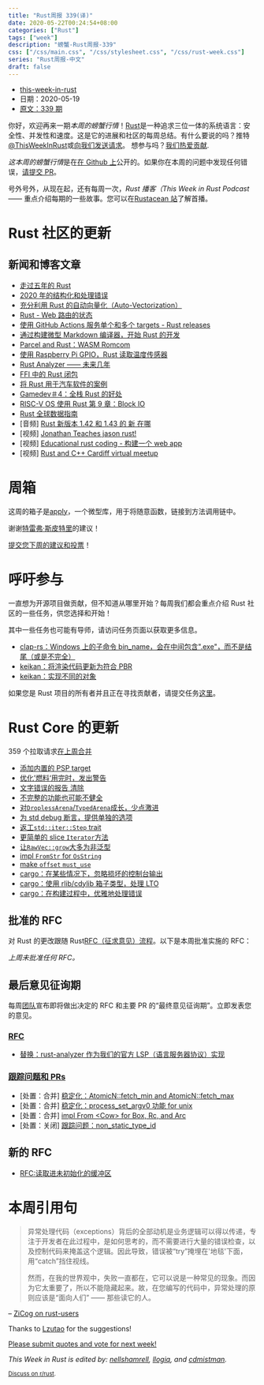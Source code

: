 ```yaml
---
title: "Rust周报 339(译)"
date: 2020-05-22T00:24:54+08:00
categories: ["Rust"]
tags: ["week"]
description: "螃蟹-Rust周报-339"
css: ["/css/main.css", "/css/stylesheet.css", "/css/rust-week.css"]
series: "Rust周报-中文"
draft: false
---
```


- [this-week-in-rust](https://this-week-in-rust.org)
- 日期：2020-05-19
- [原文：339 期](https://this-week-in-rust.org/blog/2020/05/19/this-week-in-rust-339/)

你好，欢迎再来一期*本周的螃蟹行情*！[Rust](http://rust-lang.org)是一种追求三位一体的系统语言：安全性、并发性和速度。这是它的进展和社区的每周总结。有什么要说的吗？推特[@ThisWeekInRust](https://twitter.com/ThisWeekInRust)或[向我们发送请求](https://github.com/cmr/this-week-in-rust)。 想参与吗？[我们热爱贡献](https://github.com/rust-lang/rust/blob/master/CONTRIBUTING.md).

*这本周的螃蟹行情*是在[在 Github 上](https://github.com/cmr/this-week-in-rust)公开的。如果你在本周的问题中发现任何错误，[请提交 PR](https://github.com/cmr/this-week-in-rust/pulls)。

号外号外，从现在起，还有每周一次，_Rust 播客（This Week in Rust Podcast_ —— 重点介绍每期的一些故事。您可以在[Rustacean 站](https://rustacean-station.org/episode/015-twir-339/)了解首播。

# Rust 社区的更新

## 新闻和博客文章

- [走过五年的 Rust](https://blog.rust-lang.org/2020/05/15/five-years-of-rust.html)
- [2020 年的结构化和处理错误](https://nick.groenen.me/posts/rust-error-handling/)
- [充分利用 Rust 的自动向量化（Auto-Vectorization）](https://nickwilcox.github.io/blog/autovec/)
- [Rust - Web 路由的状态](https://pksunkara.com/posts/state-of-routing-in-rust/)
- [使用 GitHub Actions 服务单个和多个 targets - Rust releases](https://mateuscosta.me/rust-releases-with-github-actions)
- [通过构建微型 Markdown 编译器，开始 Rust 的开发](https://jesselawson.org/rust/getting-started-with-rust-by-building-a-tiny-markdown-compiler/)
- [Parcel and Rust：WASM Romcom](https://dev.to/potatostudios_/parcel-and-rust-a-wasm-romcom-545e)
- [使用 Raspberry Pi GPIO，Rust 读取温度传感器](https://dev.to/citizen_stig/reading-temperature-sensor-in-rust-using-raspberry-pi-gpio-bhf)
- [Rust Analyzer —— 未来几年](https://rust-analyzer.github.io/blog/2020/05/18/next-few-years.html)
- [FFI 中的 Rust 闭包](http://adventures.michaelfbryan.com/posts/rust-closures-in-ffi/)
- [将 Rust 用于汽车软件的案例](https://medium.com/@sojan.james/the-case-for-using-rust-for-automotive-software-19400779f126)
- [Gamedev＃4：全栈 Rust 的好处](https://www.jakobmeier.ch/blogging/Paddlers_4.html)
- [RISC-V OS 使用 Rust 第 9 章：Block IO](http://osblog.stephenmarz.com/ch9.html)
- [Rust 全球数据指南](https://github.com/paulkernfeld/global-data-in-rust)
- \[音频] [Rust 新版本 1.42 和 1.43 的 新 在哪](https://rustacean-station.org/episode/014-rust-1.42-1.43/)
- \[视频] [Jonathan Teaches jason rust!](https://www.youtube.com/watch?v=EzQ7YIIo1rY&feature=youtu.be)
- \[视频] [Educational rust coding - 构建一个 web app](https://www.twitch.tv/videos/623988324)
- \[视频] [Rust and C++ Cardiff virtual meetup](https://www.youtube.com/watch?v=s8WMaVU3EBs&feature=youtu.be)

# 周箱

这周的箱子是[apply](https://crates.io/crates/apply)，一个微型库，用于将随意函数，链接到方法调用链中。

谢谢[特雷弗·斯皮特里](https://users.rust-lang.org/t/crate-of-the-week/2704/769)的建议！

[提交您下周的建议和投票][submit_crate]！

[submit_crate]: https://users.rust-lang.org/t/crate-of-the-week/2704

# 呼吁参与

一直想为开源项目做贡献，但不知道从哪里开始？每周我们都会重点介绍 Rust 社区的一些任务，供您选择和开始！

其中一些任务也可能有导师，请访问任务页面以获取更多信息。

- [clap-rs：Windows 上的子命令 bin_name，会在中间包含".exe"，而不是结尾（或是不完全）](https://github.com/clap-rs/clap/issues/992)
- [keikan：将渲染代码更新为符合 PBR](https://github.com/Tloru/keikan/issues/1)
- [keikan：实现不同的对象](https://github.com/Tloru/keikan/issues/2)

如果您是 Rust 项目的所有者并且正在寻找贡献者，请提交任务[这里][guidelines]。

[guidelines]: https://users.rust-lang.org/t/twir-call-for-participation/4821

# Rust Core 的更新

359 个拉取请求[在上周合并][merged]

[merged]: https://github.com/search?q=is%3Apr+org%3Arust-lang+is%3Amerged+merged%3A2020-05-11..2020-05-18

- [添加内置的 PSP target](https://github.com/rust-lang/rust/pull/72062)
- [优化’燃料‘用完时，发出警告](https://github.com/rust-lang/rust/pull/72067)
- [文字错误的报告 清除](https://github.com/rust-lang/rust/pull/72047)
- [不完整的功能也可能不健全](https://github.com/rust-lang/rust/pull/72045)
- [对`DroplessArena`/`TypedArena`成长，少点激进](https://github.com/rust-lang/rust/pull/71872)
- [为 std debug 断言，提供单独的选项](https://github.com/rust-lang/rust/pull/72146)
- [返工`std::iter::Step` trait](https://github.com/rust-lang/rust/pull/69659)
- [更简单的 slice `Iterator`方法](https://github.com/rust-lang/rust/pull/72166)
- [让`RawVec::grow`大多为非泛型](https://github.com/rust-lang/rust/pull/72013)
- [impl `FromStr` for `OsString`](https://github.com/rust-lang/rust/pull/71662)
- [make `offset` `must_use`](https://github.com/rust-lang/rust/pull/72143)
- [cargo：在某些情况下，忽略损坏的控制台输出](https://github.com/rust-lang/cargo/pull/8236)
- [cargo：使用 rlib/cdylib 箱子类型，处理 LTO](https://github.com/rust-lang/cargo/pull/8254)
- [cargo：在构建过程中，优雅地处理错误](https://github.com/rust-lang/cargo/pull/8247)

## 批准的 RFC

对 Rust 的更改跟随 Rust[RFC（征求意见）流程](https://github.com/rust-lang/rfcs#rust-rfcs)。以下是本周批准实施的 RFC：

_上周未批准任何 RFC。_

## 最后意见征询期

每周[团队](https://www.rust-lang.org/team.html)宣布即将做出决定的 RFC 和主要 PR 的“最终意见征询期”。立即发表您的意见。

### [RFC](https://github.com/rust-lang/rfcs/labels/final-comment-period)

- [替换：rust-analyzer 作为我们的官方 LSP（语言服务器协议）实现](https://github.com/rust-lang/rfcs/pull/2912)

### [跟踪问题和 PRs](https://github.com/rust-lang/rust/labels/final-comment-period)

- \[处置：合并] [稳定化：AtomicN::fetch_min and AtomicN::fetch_max](https://github.com/rust-lang/rust/pull/72324)
- \[处置：合并] [稳定化：process_set_argv0 功能 for unix](https://github.com/rust-lang/rust/pull/72123)
- \[处置：合并] [impl From <Cow\> for Box, Rc, and Arc](https://github.com/rust-lang/rust/pull/71447)
- \[处置：关闭] [跟踪问题：non_static_type_id](https://github.com/rust-lang/rust/issues/41875)

## 新的 RFC

- [RFC:读取进未初始化的缓冲区](https://github.com/rust-lang/rfcs/pull/2930)

# 本周引用句

> 异常处理代码（exceptions）背后的全部动机是业务逻辑可以得以传递，专注于开发者在此过程中，是如何思考的，而不需要进行大量的错误检查，以及控制代码来掩盖这个逻辑。因此导致，错误被“try”掩埋在'地毯'下面，用“catch”挡住视线。
>
> 然而，在我的世界观中，失败一直都在，它可以说是一种常见的现象。而因为它太重要了，所以不能隐藏起来。故，在您编写的代码中，异常处理的原则应该是“面向人们” —— 那些读它的人。

– [ZiCog on rust-users](https://users.rust-lang.org/t/did-rust-make-the-right-choice-about-error-handling/41736/29)

Thanks to [Lzutao](https://users.rust-lang.org/t/twir-quote-of-the-week/328/872) for the suggestions!

[Please submit quotes and vote for next week!](https://users.rust-lang.org/t/twir-quote-of-the-week/328)

_This Week in Rust is edited by: [nellshamrell](https://github.com/nellshamrell), [llogiq](https://github.com/llogiq), and [cdmistman](https://github.com/cdmistman)._

<small>[Discuss on r/rust](https://www.reddit.com/r/rust/comments/gmyv8h/this_week_in_rust_339/).</small>
